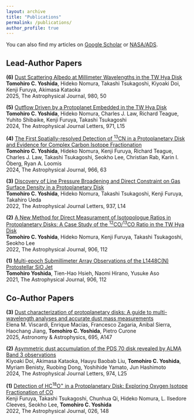 ```yaml
---
layout: archive
title: "Publications"
permalink: /publications/
author_profile: true
---
```


You can also find my articles on [Google Scholar](https://scholar.google.com/citations?user=Y1a2300AAAAJ&hl=ja) or [NASA/ADS](https://ui.adsabs.harvard.edu/search/q=orcid%3A0000-0001-8002-8473&sort=date+desc).

## Lead-Author Papers
**(6)** [Dust Scattering Albedo at Millimeter Wavelengths in the TW Hya Disk](https://iopscience.iop.org/article/10.3847/1538-4357/ad9f31/meta) <br>
**Tomohiro C. Yoshida**, Hideko Nomura, Takashi Tsukagoshi, Kiyoaki Doi, Kenji Furuya, Akimasa Kataoka <br>
2025, The Astrophysical Journal, 980, 50

**(5)** [Outflow Driven by a Protoplanet Embedded in the TW Hya Disk](https://iopscience.iop.org/article/10.3847/2041-8213/ad654c/meta) <br>
**Tomohiro C. Yoshida**, Hideko Nomura, Charles J. Law, Richard Teague, Yuhito Shibaike, Kenji Furuya, Takashi Tsukagoshi <br>
2024, The Astrophysical Journal Letters, 971, L15 

**(4)** [The First Spatially-resolved Detection of <sup>13</sup>CN in a Protoplanetary Disk and Evidence for Complex Carbon Isotope Fractionation](https://iopscience.iop.org/article/10.3847/1538-4357/ad2fb4/meta) <br>
**Tomohiro C. Yoshida**, Hideko Nomura, Kenji Furuya, Richard Teague, Charles J. Law, Takashi Tsukagoshi, Seokho Lee, Christian Rab, Karin I. Öberg, Ryan A. Loomis <br>
2024, The Astrophysical Journal, 966, 63 

**(3)** [Discovery of Line Pressure Broadening and Direct Constraint on Gas Surface Density in a Protoplanetary Disk](https://ui.adsabs.harvard.edu/abs/2022arXiv220903367Y/abstract) <br>
**Tomohiro C. Yoshida**, Hideko Nomura, Takashi Tsukagoshi, Kenji Furuya, Takahiro Ueda <br>
2022, The Astrophysical Journal Letters, 937, L14

**(2)** [A New Method for Direct Measurament of Isotopologue Ratios in Protoplanetary Disks: A Case Study of the <sup>12</sup>CO/<sup>13</sup>CO Ratio in the TW Hya Disk](https://ui.adsabs.harvard.edu/abs/2022arXiv220408330Y/abstract) <br>
**Tomohiro C. Yoshida**, Hideko Nomura, Kenji Furuya, Takashi Tsukagoshi, Seokho Lee <br>
2022, The Astrophysical Journal, 906, 112

**(1)** [Multi-epoch Submillimeter Array Observations of the L1448C(N) Protostellar SiO Jet](https://ui.adsabs.harvard.edu/abs/2021ApJ...906..112Y/abstract) <br>
**Tomohiro Yoshida**, Tien-Hao Hsieh, Naomi Hirano, Yusuke Aso <br>
2021, The Astrophysical Journal, 906, 112

## Co-Author Papers 
**(3)** [Dust characterization of protoplanetary disks: A guide to multi-wavelength analyses and accurate dust mass measurements](https://www.aanda.org/articles/aa/abs/2025/03/aa52935-24/aa52935-24.html) <br>
Elena M. Viscardi, Enrique Macías, Francesco Zagaria, Anibal Sierra, Haochang Jiang, **Tomohiro C. Yoshida**, Pietro Curone<br>
2025, Astronomy & Astrophysics, 695, A147

**(2)** [Asymmetric dust accumulation of the PDS 70 disk revealed by ALMA Band 3 observations](https://iopscience.iop.org/article/10.3847/2041-8213/ad7f51/meta) <br>
Kiyoaki Doi, Akimasa Kataoka, Hauyu Baobab Liu, **Tomohiro C. Yoshida**, Myriam Benisty, Ruobing Dong, Yoshihide Yamato, Jun Hashimoto<br>
2024, The Astrophysical Journal Letters, 974, L25

**(1)** [Detection of HC<sup>18</sup>O<sup>+</sup> in a Protoplanetary Disk: Exploring Oxygen Isotope Fractionation of CO](https://ui.adsabs.harvard.edu/abs/2022ApJ...926..148F/abstract) <br>
Kenji Furuya, Takashi Tsukagoshi, Chunhua Qi, Hideko Nomura, L. Ilsedore Cleeves, Seokho Lee, **Tomohiro C. Yoshida** <br>
2022, The Astrophysical Journal, 026, 148

<!-- {% include base_path %} -->

<!-- {% for post in site.publications reversed %}
  {% include archive-single.html %}
{% endfor %} -->
